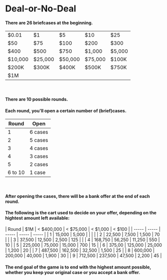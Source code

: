 # Deal-or-No-Deal

#### There are 26 briefcases at the beginning.

|     |     |     |     |     |
| --- | --- | --- | --- | --- |
| $0.01 | $1 | $5 | $10 | $25 |
| $50 | $75 | $100 | $200 | $300 |
| $400 | $500 | $750 | $1,000 | $5,000|
| $10,000 | $25,000 | $50,000 | $75,000 | $100K |
| $200K | $300K | $400K | $500K | $750K |
| $1M |
<br>

#### There are 10 possible rounds.
#### Each round, you'll open a certain number of (brief)cases.

| Round | Open |
| ----- | ----- |
| 1 | 6 cases |
| 2 | 5 cases |
| 3 | 4 cases |
| 4 | 3 cases |
| 5 | 2 cases |
| 6 to 10 | 1 case |
<br>

#### After opening the cases, there will be a bank offer at the end of each round. 
#### The following is the cart used to decide on your offer, depending on the hightest amount left available:


| Round | $1M | < $400,000 | < $75,000 | < $1,000 | < $100 |
| ----- | ----- | ----- | ----- | ----- |
| 1 | 15,000 | 5,000 |  |  |  |
| 2 | 22,500 | 7,500 | 1,500 | 70 |  |
| 3 | 37,500 | 12,500 | 2,500 | 125 |  |
| 4 | 168,750 | 56,250 | 11,250 | 550 | 10 |
| 5 | 225,000 | 75,000 | 15,000 | 700 | 15 |
| 6 | 375,00 | 125,000 | 25,000 | 1,200 | 20 |
| 7 | 487,500 | 162,500 | 32,500 | 1,500 | 25 |
| 8 | 600,000 | 200,000 | 40,000 | 1,900 | 30 |
| 9 | 712,500 | 237,500 | 47,500 | 2,200 | 45 |
<br>

#### The end goal of the game is to end with the highest amount possible, whether you keep your original case or you accept a bank offer.